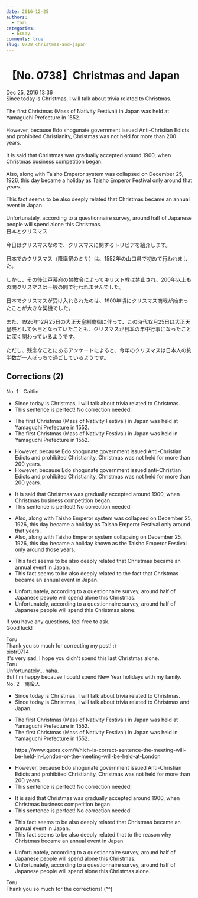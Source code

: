 ```yaml
---
date: 2016-12-25
authors:
  - toru
categories:
  - Essay
comments: true
slug: 0738_christmas-and-japan
---
```


# 【No. 0738】Christmas and Japan
<div class="date">Dec 25, 2016 13:36</div>
<div id="post"><div id="body_show_ori">
Since today is Christmas, I will talk about trivia related to Christmas.<br/><br/>The first Christmas (Mass of Nativity Festival) in Japan was held at Yamaguchi Prefecture in 1552.<br/><br/>However, because Edo shogunate government issued Anti-Christian Edicts and prohibited Christianity, Christmas was not held for more than 200 years.<br/><br/>It is said that Christmas was gradually accepted around 1900, when Christmas business competition began. <br/><br/>Also, along with Taisho Emperor system was collapsed on December 25, 1926, this day became a holiday as Taisho Emperor Festival only around that years.<br/><br/>This fact seems to be also deeply related that Christmas became an annual event in Japan.<br/><br/>Unfortunately, according to a questionnaire survey, around half of Japanese people will spend alone this Christmas.
</div></div>

<!-- more -->

<div id="post_ja"><div id="body_show_mo">
日本とクリスマス<br/><br/>今日はクリスマスなので、クリスマスに関するトリビアを紹介します。<br/><br/>日本でのクリスマス（降誕祭のミサ）は、1552年の山口県で初めて行われました。<br/><br/>しかし、その後江戸幕府の禁教令によってキリスト教は禁止され、200年以上もの間クリスマスは一般の間で行われませんでした。<br/><br/>日本でクリスマスが受け入れられたのは、1900年頃にクリスマス商戦が始まったことが大きな契機でした。<br/><br/>また、1926年12月25日の大正天皇制崩御に伴って、この時代12月25日は大正天皇祭として休日となっていたことも、クリスマスが日本の年中行事になったことに深く関わっているようです。<br/><br/>ただし、残念なことにあるアンケートによると、今年のクリスマスは日本人の約半数が一人ぼっちで過ごしているようです。
</div></div>

## Corrections (2)
<div id="block"><div class="first_name"> No. 1　<span class="just_name">Caitlin</span></div><div id="block2">
<ul class="correction_field">
<li class="incorrect">Since today is Christmas, I will talk about trivia related to Christmas.</li>
<li class="corrected perfect">This sentence is perfect! No correction needed!</li>
</ul>
<ul class="correction_field">
<li class="incorrect">The first Christmas (Mass of Nativity Festival) in Japan was held at Yamaguchi Prefecture in 1552.</li>
<li class="corrected correct">
The first Christmas (Mass of Nativity Festival) in Japan was held <span class="f_blue">in</span> Yamaguchi Prefecture in 1552.
</li>
</ul>
<ul class="correction_field">
<li class="incorrect">However, because Edo shogunate government issued Anti-Christian Edicts and prohibited Christianity, Christmas was not held for more than 200 years.</li>
<li class="corrected correct">
However, because Edo shogunate government issued <span class="f_blue">a</span>nti-Christian Edicts and prohibited Christianity, Christmas was not held for more than 200 years.
</li>
</ul>
<ul class="correction_field">
<li class="incorrect">It is said that Christmas was gradually accepted around 1900, when Christmas business competition began.</li>
<li class="corrected perfect">This sentence is perfect! No correction needed!</li>
</ul>
<ul class="correction_field">
<li class="incorrect">Also, along with Taisho Emperor system was collapsed on December 25, 1926, this day became a holiday as Taisho Emperor Festival only around that years.</li>
<li class="corrected correct">
Also, along with Taisho Emperor system <span class="f_blue">collapsing</span> on December 25, 1926, this day became a holiday <span class="f_red">known </span>as <span class="f_red">the </span>Taisho Emperor Festival only around <span class="f_blue">those</span> years.
</li>
</ul>
<ul class="correction_field">
<li class="incorrect">This fact seems to be also deeply related that Christmas became an annual event in Japan.</li>
<li class="corrected correct">
This fact seems to be also deeply related <span class="f_red">to the fact</span> that Christmas became an annual event in Japan.
</li>
</ul>
<ul class="correction_field">
<li class="incorrect">Unfortunately, according to a questionnaire survey, around half of Japanese people will spend alone this Christmas.</li>
<li class="corrected correct">
Unfortunately, according to a questionnaire survey, around half of Japanese people will spend <span class="f_blue">this Christmas alone</span>.
</li>
</ul>
<p class="comment_small">
 If you have any questions, feel free to ask.
 <br/>
 Good luck!
</p>

</div><div class="name"><span class="just_name">Toru</span><br>
Thank you so much for correcting my post! :)
</div>
<div class="name"><span class="just_name">piotr0714</span><br>
It's very sad. I hope you didn't spend this last Christmas alone. <br/>
</div>
<div class="name"><span class="just_name">Toru</span><br>
Unfortunately... haha.<br/>But I'm happy because I could spend New Year holidays with my family.
</div>
</div>
<div id="block"><div class="first_name"> No. 2　<span class="just_name">南蛮人</span></div><div id="block2">
<ul class="correction_field">
<li class="incorrect">Since today is Christmas, I will talk about trivia related to Christmas.</li>
<li class="corrected correct">
Since today is Christmas, I will talk about trivia related to Christmas <span class="f_gray">and Japan</span>.
</li>
</ul>
<ul class="correction_field">
<li class="incorrect">The first Christmas (Mass of Nativity Festival) in Japan was held at Yamaguchi Prefecture in 1552.</li>
<li class="corrected correct">
The first Christmas (Mass of Nativity Festival) in Japan was held <span class="f_bold"><span class="f_blue">in</span></span> Yamaguchi Prefecture in 1552.
<p class="correction_comment">https://www.quora.com/Which-is-correct-sentence-the-meeting-will-be-held-in-London-or-the-meeting-will-be-held-at-London</p>
</li>
</ul>
<ul class="correction_field">
<li class="incorrect">However, because Edo shogunate government issued Anti-Christian Edicts and prohibited Christianity, Christmas was not held for more than 200 years.</li>
<li class="corrected perfect">This sentence is perfect! No correction needed!</li>
</ul>
<ul class="correction_field">
<li class="incorrect">It is said that Christmas was gradually accepted around 1900, when Christmas business competition began.</li>
<li class="corrected perfect">This sentence is perfect! No correction needed!</li>
</ul>
<ul class="correction_field">
<li class="incorrect">This fact seems to be also deeply related that Christmas became an annual event in Japan.</li>
<li class="corrected correct">
This fact seems to be also deeply related <span class="sline"><span class="f_red">that</span></span> <span class="f_blue">to the reason</span> <span class="f_blue">why</span> Christmas became an annual event in Japan.
</li>
</ul>
<ul class="correction_field">
<li class="incorrect">Unfortunately, according to a questionnaire survey, around half of Japanese people will spend alone this Christmas.</li>
<li class="corrected correct">
Unfortunately, according to a questionnaire survey, around half of Japanese people will spend <span class="f_red"><span class="sline">alone</span></span> this Christmas <span class="f_blue">alone</span>.
</li>
</ul>
</div><div class="name"><span class="just_name">Toru</span><br>
Thank you so much for the corrections! (^^)
</div>
</div>
